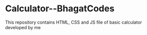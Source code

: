 # Calculator--BhagatCodes
This repository contains HTML, CSS and JS file of basic calculator developed by me
